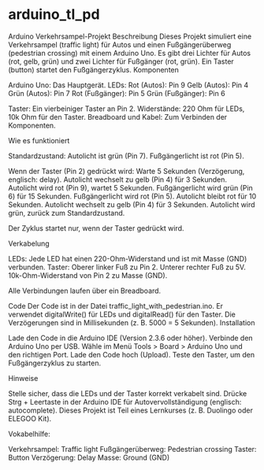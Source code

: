 # arduino_tl_pd
Arduino Verkehrsampel-Projekt
Beschreibung
Dieses Projekt simuliert eine Verkehrsampel (traffic light) für Autos und einen Fußgängerüberweg (pedestrian crossing) mit einem Arduino Uno. Es gibt drei Lichter für Autos (rot, gelb, grün) und zwei Lichter für Fußgänger (rot, grün). Ein Taster (button) startet den Fußgängerzyklus.
Komponenten

Arduino Uno: Das Hauptgerät.
LEDs: 
Rot (Autos): Pin 9
Gelb (Autos): Pin 4
Grün (Autos): Pin 7
Rot (Fußgänger): Pin 5
Grün (Fußgänger): Pin 6


Taster: Ein vierbeiniger Taster an Pin 2.
Widerstände: 220 Ohm für LEDs, 10k Ohm für den Taster.
Breadboard und Kabel: Zum Verbinden der Komponenten.

Wie es funktioniert

Standardzustand: 
Autolicht ist grün (Pin 7).
Fußgängerlicht ist rot (Pin 5).


Wenn der Taster (Pin 2) gedrückt wird:
Warte 5 Sekunden (Verzögerung, englisch: delay).
Autolicht wechselt zu gelb (Pin 4) für 3 Sekunden.
Autolicht wird rot (Pin 9), wartet 5 Sekunden.
Fußgängerlicht wird grün (Pin 6) für 15 Sekunden.
Fußgängerlicht wird rot (Pin 5).
Autolicht bleibt rot für 10 Sekunden.
Autolicht wechselt zu gelb (Pin 4) für 3 Sekunden.
Autolicht wird grün, zurück zum Standardzustand.


Der Zyklus startet nur, wenn der Taster gedrückt wird.

Verkabelung

LEDs: Jede LED hat einen 220-Ohm-Widerstand und ist mit Masse (GND) verbunden.
Taster: 
Oberer linker Fuß zu Pin 2.
Unterer rechter Fuß zu 5V.
10k-Ohm-Widerstand von Pin 2 zu Masse (GND).


Alle Verbindungen laufen über ein Breadboard.

Code
Der Code ist in der Datei traffic_light_with_pedestrian.ino. Er verwendet digitalWrite() für LEDs und digitalRead() für den Taster. Die Verzögerungen sind in Millisekunden (z. B. 5000 = 5 Sekunden).
Installation

Lade den Code in die Arduino IDE (Version 2.3.6 oder höher).
Verbinde den Arduino Uno per USB.
Wähle im Menü Tools > Board > Arduino Uno und den richtigen Port.
Lade den Code hoch (Upload).
Teste den Taster, um den Fußgängerzyklus zu starten.

Hinweise

Stelle sicher, dass die LEDs und der Taster korrekt verkabelt sind.
Drücke Strg + Leertaste in der Arduino IDE für Autovervollständigung (englisch: autocomplete).
Dieses Projekt ist Teil eines Lernkurses (z. B. Duolingo oder ELEGOO Kit).


Vokabelhilfe:

Verkehrsampel: Traffic light
Fußgängerüberweg: Pedestrian crossing
Taster: Button
Verzögerung: Delay
Masse: Ground (GND)

